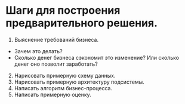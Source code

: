 # Шаги для построения предварительного решения.

1. Выяснение требований бизнеса. 
  - Зачем это делать? 
  - Сколько денег бизнеса сэкономит это изменение? Или сколько денег оно позволит заработать?
  
2. Нарисовать примерную схему данных. 
3. Нарисовать примерную архитектуру подсистемы. 
4. Написать алгоритм бизнес-процесса.
5. Написать примерную оценку. 